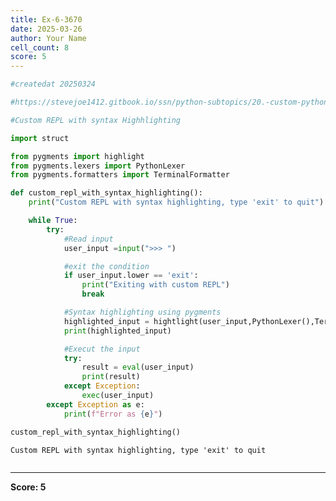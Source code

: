 ```yaml
---
title: Ex-6-3670
date: 2025-03-26
author: Your Name
cell_count: 8
score: 5
---
```


```python
#createdat 20250324
```


```python
#https://stevejoe1412.gitbook.io/ssn/python-subtopics/20.-custom-python-repl
```


```python
#Custom REPL with syntax Highhlighting
```


```python
import struct
```


```python
from pygments import highlight
from pygments.lexers import PythonLexer
from pygments.formatters import TerminalFormatter
```


```python
def custom_repl_with_syntax_highlighting():
    print("Custom REPL with syntax highlighting, type 'exit' to quit")

    while True:
        try:
            #Read input
            user_input =input(">>> ")

            #exit the condition 
            if user_input.lower == 'exit':
                print("Exiting with custom REPL")
                break

            #Syntax highlighting using pygments
            highlighted_input = hightlight(user_input,PythonLexer(),TerminalFormatter())
            print(highlighted_input)

            #Execut the input
            try:
                result = eval(user_input)
                print(result)
            except Exception:
                exec(user_input)
        except Exception as e:
            print(f"Error as {e}")
```


```python
custom_repl_with_syntax_highlighting()
```

    Custom REPL with syntax highlighting, type 'exit' to quit



```python

```


---
**Score: 5**